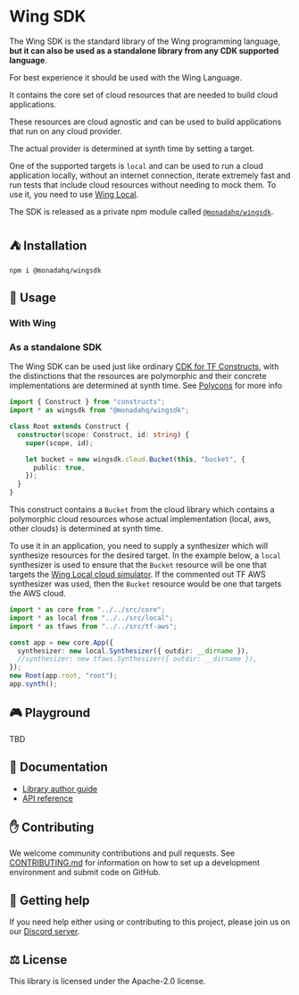 # Wing SDK

The Wing SDK is the standard library of the Wing programming language, **but it can also be used as a standalone library from any CDK supported language**.

For best experience it should be used with the Wing Language.

It contains the core set of cloud resources that are needed to build cloud applications.

These resources are cloud agnostic and can be used to build applications that run on any cloud provider.

The actual provider is determined at synth time by setting a target.

One of the supported targets is `local` and can be used to run a cloud application locally, without an internet connection, iterate extremely fast and run tests that include cloud resources without needing to mock them.
To use it, you need to use [Wing Local](https://github.com/monadahq/wing-local).

The SDK is released as a private npm module called
[`@monadahq/wingsdk`](https://github.com/monadahq/wingsdk/packages/1519521).

## ⛺ Installation
```shell
npm i @monadahq/wingsdk
```

## 📝 Usage

### With Wing

### As a standalone SDK

The Wing SDK can be used just like ordinary [CDK for TF Constructs](https://github.com/hashicorp/terraform-cdk), with the distinctions that the resources are polymorphic and their concrete implementations are determined at synth time. See [Polycons](https://github.com/monadahq/polycons) for more info

```ts
import { Construct } from "constructs";
import * as wingsdk from "@monadahq/wingsdk";

class Root extends Construct {
  constructor(scope: Construct, id: string) {
    super(scope, id);

    let bucket = new wingsdk.cloud.Bucket(this, "bucket", {
      public: true,
    });    
  }
}
```

This construct contains a `Bucket` from the cloud library which contains a polymorphic cloud resources whose actual implementation (local, aws, other clouds) is determined at synth time.

To use it in an application, you need to supply a synthesizer which will synthesize resources for the desired target.
In the example below, a `local` synthesizer is used to ensure that the `Bucket` resource will be one that targets the [Wing Local cloud simulator](https://github.com/monadahq/wing-local).
If the commented out TF AWS synthesizer was used, then the `Bucket` resource would be one that targets the AWS cloud.

```ts
import * as core from "../../src/core";
import * as local from "../../src/local";
import * as tfaws from "../../src/tf-aws";

const app = new core.App({
  synthesizer: new local.Synthesizer({ outdir: __dirname }),
  //synthesizer: new tfaws.Synthesizer({ outdir: __dirname }),
});
new Root(app.root, "root");
app.synth();
```

## 🎮 Playground
<!--TODO-->
TBD


## 📖 Documentation

- [Library author guide](./docs)
- [API reference](./API.md)

## ✋ Contributing

We welcome community contributions and pull requests. See [CONTRIBUTING.md](./CONTRIBUTING.md) for information on how to set up a development environment and submit code on GitHub.

## 🐣 Getting help

If you need help either using or contributing to this project, please join us on our [Discord server](https://discord.gg/sZDPsppJ).

## ⚖️ License

This library is licensed under the Apache-2.0 license.